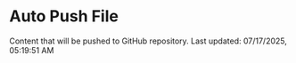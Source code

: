 # Auto Push File

Content that will be pushed to GitHub repository.
Last updated: 07/17/2025, 05:19:51 AM